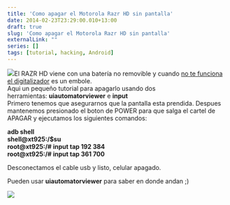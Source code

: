 ```yaml
---
title: 'Como apagar el Motorola Razr HD sin pantalla'
date: 2014-02-23T23:29:00.010+13:00
draft: true
slug: 'Como apagar el Motorola Razr HD sin pantalla'
externalLink: ""
series: []
tags: [tutorial, hacking, Android]
---
```


[![](http://www.androidspain.es/wp-content/uploads/2013/04/Boton-apagado-Android-225x400.png)](http://www.androidspain.es/wp-content/uploads/2013/04/Boton-apagado-Android-225x400.png)El RAZR HD viene con una batería no removible y cuando [no te funciona el digitalizador](https://blog.cristianmarquez.me/2014/02/leyendo-mensajes-de-whatsapp-mediante.html) es un embole.  
Aqui un pequeño tutorial para apagarlo usando dos herramientas: **uiautomatorviewer** e **input**  
Primero tenemos que asegurarnos que la pantalla esta prendida. Despues mantenemos presionado el boton de POWER para que salga el cartel de APAGAR y ejecutamos los siguientes comandos:  
  
**adb shell**  
**shell@xt925:/$su  
root@xt925:/\# input tap 192 384**  
**root@xt925:/\# input tap 361 700**  
  

Desconectamos el cable usb y listo, celular apagado. 

  

Pueden usar **uiautomatorviewer** para saber en donde andan ;)

[](http://2.bp.blogspot.com/-05uhsqMjEsQ/UwnMgFTiQzI/AAAAAAAAWwM/egv_8nP9QmI/s1600/2014-02-23+07_24_00-C__WINDOWS_system32_cmd.exe.png)[![](http://4.bp.blogspot.com/-9l1ub8N-TyI/UwnMiMgIK5I/AAAAAAAAWwU/i5H3Z_Hq2hg/s1600/2014-02-23+07_23_49-Blogger_+CristianMarquez.com.ar+-+Crear+entrada.png)](http://4.bp.blogspot.com/-9l1ub8N-TyI/UwnMiMgIK5I/AAAAAAAAWwU/i5H3Z_Hq2hg/s1600/2014-02-23+07_23_49-Blogger_+CristianMarquez.com.ar+-+Crear+entrada.png)